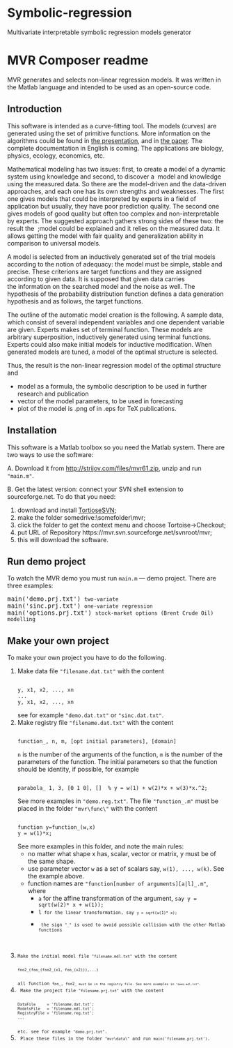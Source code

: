 # Symbolic-regression
Multivariate interpretable symbolic regression models generator

<html><title>M-File Help: main</title><body>
<h1>MVR Composer readme</h1>
<p>MVR generates and selects non-linear regression models. It was written in the Matlab language and intended to be used as an open-source code.
</p>
<h2>Introduction</h2>
<p>This software is intended as a curve-fitting tool. The models (curves) are generated using the set of primitive functions.
More information on the algorithms could be found in <a href="http://strijov.com/papers/strijov08cnrs.pdf">the presentation</a>,
and in <a href="http://strijov.com/papers/strijov06poisk_jct_en.pdf">the paper</a>. The complete documentation in English is coming.
The applications are biology, physics, ecology, economics, etc. 
</p><p>
Mathematical modeling has two issues:
first, to create a&nbsp;model of a&nbsp;dynamic system using knowledge
and second, to discover a&nbsp; model and knowledge using the measured data.
So there are the&nbsp;model-driven and the&nbsp;data-driven approaches,
and each one has its own strengths and weaknesses.
The first one gives models that could be interpreted by experts in a&nbsp;field of application but
usually, they have poor prediction quality.
The second one gives models of good quality but often too complex and non-interpretable by experts.
The suggested approach gathers strong sides of these
two:
the result the&nbsp ;model could be explained and it relies on the measured
data.
It allows getting the model with fair quality and generalization ability in comparison to universal models.
</p><p>
A model is selected from an inductively generated set of the&nbsp;trial models
according to the&nbsp;notion of adequacy: the&nbsp;model must be simple,
stable and precise. These criterions are target functions and they
are assigned according to given data. It is supposed that given
data carries the&nbsp;information on the&nbsp;searched model and the&nbsp;noise
as well. The hypothesis of the&nbsp;probability distribution function
defines a&nbsp;data generation hypothesis and as follows, the&nbsp;target
functions.
</p><p>
The outline of the&nbsp;automatic model creation is the&nbsp;following. A
sample data, which consist of several independent variables and
one dependent variable are given. Experts makes set of terminal
function. These models are arbitrary superposition, inductively
generated using terminal functions.
Experts could also make initial models for inductive modification.
When generated models are tuned, a&nbsp;model of the&nbsp;optimal structure is
selected.
</p><p>
Thus, the result is the non-linear regression model of the optimal structure and
<ul><li>model as a formula, the symbolic description to be used in further research and publication
</li><li> vector of the model parameters, to be used in forecasting
</li><li> plot of the model is .png of in .eps for TeX publications. 
</li></ul>
</p>
<h2>Installation</h2>
<p>This software is a Matlab toolbox so you need the Matlab system. There are two ways to use the software:
</p><p>
A. Download it from <a href="http://strijov.com/files/mvr61.zip">http://strijov.com/files/mvr61.zip</a>, unzip and run <code>"main.m"</code>.
</p><p>
B. Get the latest version: connect your SVN shell extension to <a hef="http://sourceforge.net/projects/mvr">sourceforge.net</a>.
To do that you need:
<ol>
</li><li>download and install <a href="http://tortoisesvn.net/downloads">TortioseSVN</a>;
</li><li>make the folder somedrive:\somefolder\mvr;
</li><li>click the folder to get the context menu and choose Tortoise->Checkout;
</li><li>put URL of Repository https://mvr.svn.sourceforge.net/svnroot/mvr;
</li><li>this will download the software.
</li></ol>
</p>
<h2>Run demo project</h2>
<p>To watch the MVR demo you must run <code>main.m</code>&nbsp;&#151; demo project. 
There are  three examples:</p>
<pre>
main('demo.prj.txt') <code>two-variate </code>
main('sinc.prj.txt') <code>one-variate regression</code>
main('options.prj.txt') <code>stock-market options (Brent Crude Oil) modelling</code>
</pre>

<h2>Make your own project</h2>
<p>To make your own project you have to do the following.</p>
<ol>
<li>Make data file <code>"filename.dat.txt"</code> with the content
<pre><code>
y, x1, x2, ..., xn
...
y, x1, x2, ..., xn
</code></pre>
see for example <code>"demo.dat.txt"</code> or <code>"sinc.dat.txt"</code>.
</li><li>Make registry file <code>"filename.dat.txt"</code> with the content
<pre><code>
function_, n, m, [opt initial parameters], [domain]
</code></pre>
<code>n</code> is the number of the arguments of the function,
<code>m</code> is the number of the parameters of the function.
The initial parameters so that the function should be identity, if possible, for example
<pre><code>
parabola_ 1, 3, [0 1 0], []  % y = w(1) + w(2)*x + w(3)*x.^2;
</code></pre>
See more examples in <code>"demo.reg.txt"</code>. 
The file <code>"function_.m"</code> must be placed in the folder <code>"mvr\func\"</code> with the content
<pre><code>
function y=function_(w,x)
y = w(1)*x;
</code></pre>
See more examples in this folder, and note the main rules:
    <ul><li> no matter what shape x has, scalar, vector or matrix, y must be of the same shape.
        </li><li> use parameter vector <code>w</code> as a set of scalars say, <code>w(1), ..., w(k)</code>. See the example above.
        </li><li> function names are <code>"function[number of arguments][a|l]_.m"</code>, where
            <ul><li> <code>a</code> for the affine transformation of the argument, <code>say y = sqrt(w(2)* x + w(1));</code>
            </li><li> <code>l<code> for the linear transformation, say <code>y = sqrt(w(1)* x);</code>
            </li><li> the sign <code>"_"</code> is used to avoid possible collision with the other Matlab functions
            </li></ul>
    </li></ul>
</li><li>Make the initial model file <code>"filename.mdl.txt"</code> with the content
<pre><code>
foo2_(foo_(foo2_(x1, foo_(x2))),...)
</code></pre>
all function <code>foo_, foo2_<code> must be in the registry file. See more examples in <code>"demo.mdl.txt"</code>. 
</li><li> Make the project file <code>"filename.prj.txt"</code> with the content
<pre><code>
DataFile     = 'filename.dat.txt'; 
ModelsFile   = 'filename.mdl.txt';
RegistryFile = 'filename.reg.txt'; 
...
</code></pre>
etc. see for example <code>"demo.prj.txt"</code>.
</li><li> Place these files in the folder <code>"mvr\data\"</code> and run <code>main('filename.prj.txt')</code>.
</li></ol>
</body></html>
